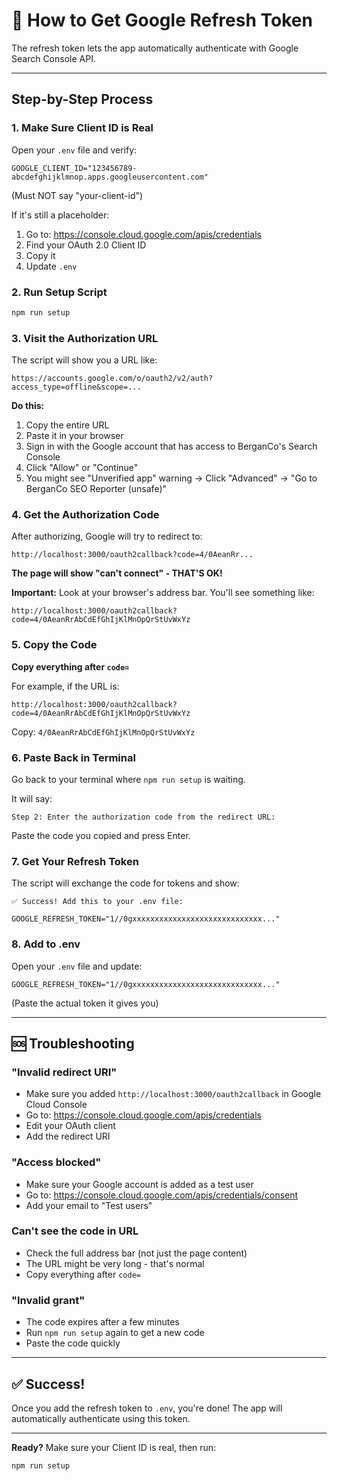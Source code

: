 # 🔑 How to Get Google Refresh Token

The refresh token lets the app automatically authenticate with Google Search Console API.

---

## Step-by-Step Process

### 1. Make Sure Client ID is Real

Open your `.env` file and verify:
```env
GOOGLE_CLIENT_ID="123456789-abcdefghijklmnop.apps.googleusercontent.com"
```
(Must NOT say "your-client-id")

If it's still a placeholder:
1. Go to: https://console.cloud.google.com/apis/credentials
2. Find your OAuth 2.0 Client ID
3. Copy it
4. Update `.env`

### 2. Run Setup Script

```bash
npm run setup
```

### 3. Visit the Authorization URL

The script will show you a URL like:
```
https://accounts.google.com/o/oauth2/v2/auth?access_type=offline&scope=...
```

**Do this:**
1. Copy the entire URL
2. Paste it in your browser
3. Sign in with the Google account that has access to BerganCo's Search Console
4. Click "Allow" or "Continue"
5. You might see "Unverified app" warning → Click "Advanced" → "Go to BerganCo SEO Reporter (unsafe)"

### 4. Get the Authorization Code

After authorizing, Google will try to redirect to:
```
http://localhost:3000/oauth2callback?code=4/0AeanRr...
```

**The page will show "can't connect" - THAT'S OK!**

**Important:** Look at your browser's address bar. You'll see something like:
```
http://localhost:3000/oauth2callback?code=4/0AeanRrAbCdEfGhIjKlMnOpQrStUvWxYz
```

### 5. Copy the Code

**Copy everything after `code=`**

For example, if the URL is:
```
http://localhost:3000/oauth2callback?code=4/0AeanRrAbCdEfGhIjKlMnOpQrStUvWxYz
```

Copy: `4/0AeanRrAbCdEfGhIjKlMnOpQrStUvWxYz`

### 6. Paste Back in Terminal

Go back to your terminal where `npm run setup` is waiting.

It will say:
```
Step 2: Enter the authorization code from the redirect URL:
```

Paste the code you copied and press Enter.

### 7. Get Your Refresh Token

The script will exchange the code for tokens and show:
```
✅ Success! Add this to your .env file:

GOOGLE_REFRESH_TOKEN="1//0gxxxxxxxxxxxxxxxxxxxxxxxxxxxxx..."
```

### 8. Add to .env

Open your `.env` file and update:
```env
GOOGLE_REFRESH_TOKEN="1//0gxxxxxxxxxxxxxxxxxxxxxxxxxxxxx..."
```
(Paste the actual token it gives you)

---

## 🆘 Troubleshooting

### "Invalid redirect URI"
- Make sure you added `http://localhost:3000/oauth2callback` in Google Cloud Console
- Go to: https://console.cloud.google.com/apis/credentials
- Edit your OAuth client
- Add the redirect URI

### "Access blocked"
- Make sure your Google account is added as a test user
- Go to: https://console.cloud.google.com/apis/credentials/consent
- Add your email to "Test users"

### Can't see the code in URL
- Check the full address bar (not just the page content)
- The URL might be very long - that's normal
- Copy everything after `code=`

### "Invalid grant"
- The code expires after a few minutes
- Run `npm run setup` again to get a new code
- Paste the code quickly

---

## ✅ Success!

Once you add the refresh token to `.env`, you're done! The app will automatically authenticate using this token.

---

**Ready?** Make sure your Client ID is real, then run:
```bash
npm run setup
```

